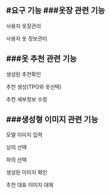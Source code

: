 #요구 기능
###옷장 관련 기능
-------------------
  사용자 옷장관리
  
  사용자 옷 정보관리
  
###옷 추천 관련 기능
-------------------
  생성된 추천확인
  
  추천 생성(TPO와 옷선택)
  
  추천 세부정보 수정
  
###생성형 이미지 관련 기능
-------------------
  모델 이미지 입력
  
  상의 선택
  
  하의 선택
  
  생성된 이미지 확인
  
  추천 대표 이미지 대체
